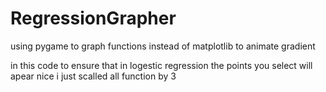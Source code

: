 # RegressionGrapher
using pygame to graph functions instead of matplotlib to animate gradient 

in this code to ensure that in logestic regression the points you select will apear nice i just scalled all function by 3

